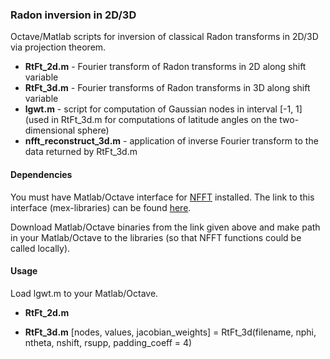 ### Radon inversion in 2D/3D

Octave/Matlab scripts for inversion of classical Radon transforms in 2D/3D via projection theorem. 

  * **RtFt_2d.m** - Fourier transform of Radon transforms in 2D along shift variable
  * **RtFt_3d.m** - Fourier transforms of Radon transforms in 3D along shift variable
  * **lgwt.m** - script for computation of Gaussian nodes in interval [-1, 1] (used in RtFt_3d.m for computations
              of latitude angles on the two-dimensional sphere)
  * **nfft_reconstruct_3d.m** - application of inverse Fourier transform to the data returned by RtFt_3d.m


#### Dependencies

You must have Matlab/Octave interface for [NFFT](https://www-user.tu-chemnitz.de/~potts/nfft/) installed. 
The link to this interface (mex-libraries) can be found [here](https://www-user.tu-chemnitz.de/~potts/nfft/download.php).

Download Matlab/Octave binaries from the link given above and make path in your Matlab/Octave to the libraries (so that NFFT functions could be called locally).

#### Usage

 Load lgwt.m to your Matlab/Octave.

 * **RtFt_2d.m**
 
 * **RtFt_3d.m**
       [nodes, values, jacobian_weights] = RtFt_3d(filename, nphi, ntheta, nshift, rsupp, padding_coeff = 4)
